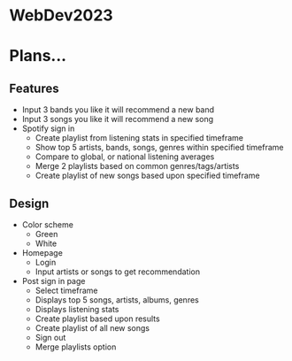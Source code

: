 # WebDev2023

# Plans...
## Features
  -	Input 3 bands you like it will recommend a new band
  -	Input 3 songs you like it will recommend a new song
  -	Spotify sign in
    - Create playlist from listening stats in specified timeframe
    - Show top 5 artists, bands, songs, genres within specified timeframe
    -	Compare to global, or national listening averages
    -	Merge 2 playlists based on common genres/tags/artists
    -	Create playlist of new songs based upon specified timeframe
## Design
  -	Color scheme
    -	Green
    -	White
  -	Homepage
    -	Login
    -	Input artists or songs to get recommendation
  -	Post sign in page
    -	Select timeframe
      - Displays top 5 songs, artists, albums, genres
      - Displays listening stats
      - Create playlist based upon results
      - Create playlist of all new songs
    -	Sign out
    -	Merge playlists option
